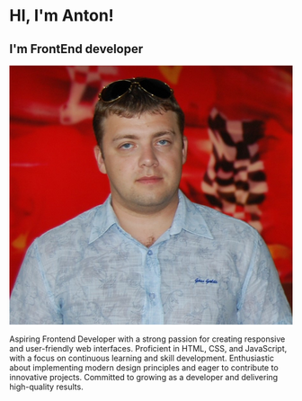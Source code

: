 # HI, I'm Anton!

## I'm FrontEnd developer

![antonaksyuk](./img/bio_img.jpg)

Aspiring Frontend Developer with a strong passion for creating responsive and
user-friendly web interfaces. Proficient in HTML, CSS, and JavaScript, with a
focus on continuous learning and skill development. Enthusiastic about
implementing modern design principles and eager to contribute to innovative
projects. Committed to growing as a developer and delivering high-quality
results.
